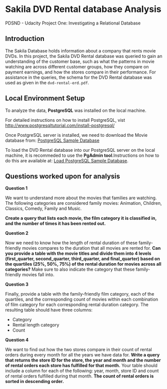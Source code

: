 # Sakila DVD Rental database Analysis
PDSND - Udacity Project One:  Investigating a Relational Database
 

## Introduction

The Sakila Database holds information about a company that rents movie DVDs. In this project, the Sakila DVD Rental database was queried to gain an understanding of the customer base, such as what the patterns in movie watching are across different customer groups, how they compare on payment earnings, and how the stores compare in their performance. For assistance in the queries, the schema for the DVD Rental database was used as given in the `dvd-rental-erd.pdf`.


## Local Environment Setup 
To analyze the data, **PostgreSQL** was installed on the local machine.

For detailed instructions on how to install  PostgreSQL, vist 
http://www.postgresqltutorial.com/install-postgresql/


Once PostgreSQL server is installed, we need to download the Movie database from: [PostgreSQL Sample Database](http://www.postgresqltutorial.com/postgresql-sample-database/)


To load the DVD Rental database into our PostgreSQL server on the local machine, it is recommeded to use the **PgAdmin tool**.Instructions on how to do this are available at: [Load PostgreSQL Sample Database](http://www.postgresqltutorial.com/load-postgresql-sample-database/).



## Questions worked upon for analysis

**Question 1**

We want to understand more about the movies that families are watching. The following categories are considered family movies: Animation, Children, Classics, Comedy, Family and Music.

**Create a query that lists each movie, the film category it is classified in, and the number of times it has been rented out.**

**Question 2**

Now we need to know how the length of rental duration of these family-friendly movies compares to the duration that all movies are rented for. **Can you provide a table with the movie titles and divide them into 4 levels (first_quarter, second_quarter, third_quarter, and final_quarter) based on the quartiles (25%, 50%, 75%) of the rental duration for movies across all categories?** Make sure to also indicate the category that these family-friendly movies fall into.

**Question 3**

Finally, provide a table with the family-friendly film category, each of the quartiles, and the corresponding count of movies within each combination of film category for each corresponding rental duration category. The resulting table should have three columns:

- Category
- Rental length category
- Count

**Question 4**

We want to find out how the two stores compare in their count of rental orders during every month for all the years we have data for. **Write a query that returns the store ID for the store, the year and month and the number of rental orders each store has fulfilled for that month.**
Your table should include a column for each of the following: year, month, store ID and count of rental orders fulfilled during that month.
**The count of rental orders is sorted in descending order.** 